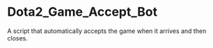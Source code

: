 # Dota2_Game_Accept_Bot

A script that automatically accepts the game when it arrives and then closes.
